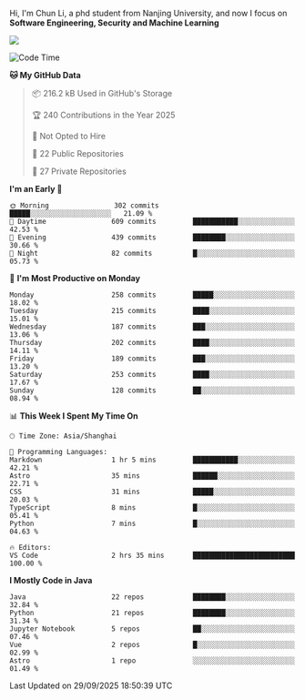 Hi, I'm Chun Li, a phd student from Nanjing University, and now I focus on **Software Engineering, Security and Machine Learning**

<!--![GitHub Snake Light](https://github.com/pppppkun/pppppkun/blob/output/github-snake.svg#gh-light-mode-only)-->
<!--![GitHub Snake dark](https://github.com/pppppkun/pppppkun/blob/output/github-snake-dark.svg#gh-dark-mode-only)-->

![](https://komarev.com/ghpvc/?username=pppppkun)
<!--START_SECTION:waka-->
![Code Time](http://img.shields.io/badge/Code%20Time-2%2C200%20hrs%2044%20mins-blue)

**🐱 My GitHub Data** 

> 📦 216.2 kB Used in GitHub's Storage 
 > 
> 🏆 240 Contributions in the Year 2025
 > 
> 🚫 Not Opted to Hire
 > 
> 📜 22 Public Repositories 
 > 
> 🔑 27 Private Repositories 
 > 
**I'm an Early 🐤** 

```text
🌞 Morning                302 commits         █████░░░░░░░░░░░░░░░░░░░░   21.09 % 
🌆 Daytime                609 commits         ███████████░░░░░░░░░░░░░░   42.53 % 
🌃 Evening                439 commits         ████████░░░░░░░░░░░░░░░░░   30.66 % 
🌙 Night                  82 commits          █░░░░░░░░░░░░░░░░░░░░░░░░   05.73 % 
```
📅 **I'm Most Productive on Monday** 

```text
Monday                   258 commits         █████░░░░░░░░░░░░░░░░░░░░   18.02 % 
Tuesday                  215 commits         ████░░░░░░░░░░░░░░░░░░░░░   15.01 % 
Wednesday                187 commits         ███░░░░░░░░░░░░░░░░░░░░░░   13.06 % 
Thursday                 202 commits         ████░░░░░░░░░░░░░░░░░░░░░   14.11 % 
Friday                   189 commits         ███░░░░░░░░░░░░░░░░░░░░░░   13.20 % 
Saturday                 253 commits         ████░░░░░░░░░░░░░░░░░░░░░   17.67 % 
Sunday                   128 commits         ██░░░░░░░░░░░░░░░░░░░░░░░   08.94 % 
```


📊 **This Week I Spent My Time On** 

```text
🕑︎ Time Zone: Asia/Shanghai

💬 Programming Languages: 
Markdown                 1 hr 5 mins         ███████████░░░░░░░░░░░░░░   42.21 % 
Astro                    35 mins             ██████░░░░░░░░░░░░░░░░░░░   22.71 % 
CSS                      31 mins             █████░░░░░░░░░░░░░░░░░░░░   20.03 % 
TypeScript               8 mins              █░░░░░░░░░░░░░░░░░░░░░░░░   05.41 % 
Python                   7 mins              █░░░░░░░░░░░░░░░░░░░░░░░░   04.63 % 

🔥 Editors: 
VS Code                  2 hrs 35 mins       █████████████████████████   100.00 % 
```

**I Mostly Code in Java** 

```text
Java                     22 repos            ████████░░░░░░░░░░░░░░░░░   32.84 % 
Python                   21 repos            ████████░░░░░░░░░░░░░░░░░   31.34 % 
Jupyter Notebook         5 repos             ██░░░░░░░░░░░░░░░░░░░░░░░   07.46 % 
Vue                      2 repos             █░░░░░░░░░░░░░░░░░░░░░░░░   02.99 % 
Astro                    1 repo              ░░░░░░░░░░░░░░░░░░░░░░░░░   01.49 % 
```




 Last Updated on 29/09/2025 18:50:39 UTC
<!--END_SECTION:waka-->
